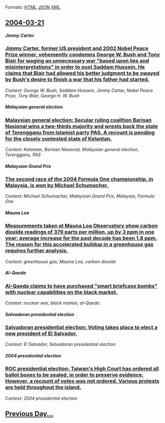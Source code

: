 
Formats: [HTML](2004/03/21/index.html)  [JSON](2004/03/21/index.json)  [XML](2004/03/21/index.xml)  

## [2004-03-21](/news/2004/03/21/index.md)

##### Jimmy Carter
### [ Jimmy Carter, former US president and 2002 Nobel Peace Prize winner, vehemently condemns George W. Bush and Tony Blair for waging an unnecessary war "based upon lies and misinterpretations" in order to oust Saddam Hussein. He claims that Blair had allowed his better judgment to be swayed by Bush's desire to finish a war that his father had started. ](/news/2004/03/21/jimmy-carter-former-us-president-and-2002-nobel-peace-prize-winner-vehemently-condemns-george-w-bush-and-tony-blair-for-waging-an-unnece.md)
_Context: George W. Bush, Saddam Hussein, Jimmy Carter, Nobel Peace Prize, Tony Blair, George H. W. Bush_

##### Malaysian general election
### [ Malaysian general election: Secular ruling coalition Barisan Nasional wins a two-thirds majority and wrests back the state of Terengganu from Islamist party PAS. A recount is pending for the closely contested state of Kelantan. ](/news/2004/03/21/malaysian-general-election-secular-ruling-coalition-barisan-nasional-wins-a-two-thirds-majority-and-wrests-back-the-state-of-terengganu-fr.md)
_Context: Kelantan, Barisan Nasional, Malaysian general election, Terengganu, PAS_

##### Malaysian Grand Prix
### [ The second race of the 2004 Formula One championship, in Malaysia, is won by Michael Schumacher. ](/news/2004/03/21/the-second-race-of-the-2004-formula-one-championship-in-malaysia-is-won-by-michael-schumacher.md)
_Context: Michael Schumacher, Malaysian Grand Prix, Malaysia, Formula One_

##### Mauna Loa
### [ Measurements taken at Mauna Loa Observatory show carbon dioxide readings of 379 parts per million, up by 3 ppm in one year; average increase for the past decade has been 1.8 ppm. The reason for this accelerated buildup in a greenhouse gas requires further analysis. ](/news/2004/03/21/measurements-taken-at-mauna-loa-observatory-show-carbon-dioxide-readings-of-379-parts-per-million-up-by-3-ppm-in-one-year-average-increas.md)
_Context: greenhouse gas, Mauna Loa, carbon dioxide_

##### Al-Qaeda
### [ Al-Qaeda claims to have purchased "smart briefcase bombs" with nuclear capabilities on the black market. ](/news/2004/03/21/al-qaeda-claims-to-have-purchased-smart-briefcase-bombs-with-nuclear-capabilities-on-the-black-market.md)
_Context: nuclear war, black market, al-Qaeda_

##### Salvadoran presidential election
### [ Salvadoran presidential election: Voting takes place to elect a new president of El Salvador. ](/news/2004/03/21/salvadoran-presidential-election-voting-takes-place-to-elect-a-new-president-of-el-salvador.md)
_Context: El Salvador, Salvadoran presidential election_

##### 2004 presidential election
### [ ROC presidential election: Taiwan's High Court has ordered all ballot boxes to be sealed, in order to preserve evidence. However, a recount of votes was not ordered. Various protests are held throughout the island. ](/news/2004/03/21/roc-presidential-election-taiwan-s-high-court-has-ordered-all-ballot-boxes-to-be-sealed-in-order-to-preserve-evidence-however-a-recount.md)
_Context: 2004 presidential election_

## [Previous Day...](/news/2004/03/20/index.md)

